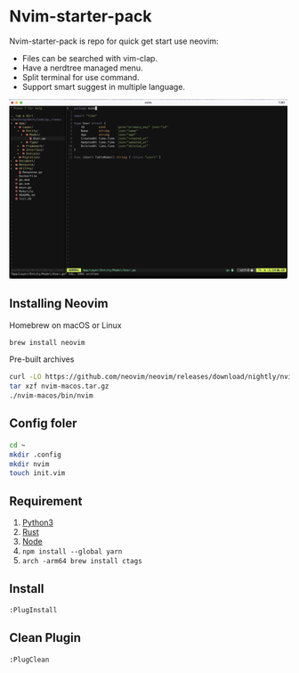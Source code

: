# Nvim-starter-pack
Nvim-starter-pack is repo for quick get start use neovim:

- Files can be searched with vim-clap.
- Have a nerdtree managed menu.
- Split terminal for use command.
- Support smart suggest in multiple language.

<img src="https://raw.githubusercontent.com/prtha112/nvim-starter-pack/main/Screenshot%202565-10-28%20at%2002.11.19.png" alt="drawing" style="width:500px;"/>

## Installing Neovim
Homebrew on macOS or Linux
```sh
brew install neovim
```
Pre-built archives
```sh
curl -LO https://github.com/neovim/neovim/releases/download/nightly/nvim-macos.tar.gz
tar xzf nvim-macos.tar.gz
./nvim-macos/bin/nvim
```
## Config foler
```sh
cd ~
mkdir .config
mkdir nvim
touch init.vim
```

## Requirement
1. [Python3](https://docs.python-guide.org/starting/install3/osx/)
2. [Rust](https://www.rust-lang.org/tools/install)
3. [Node](https://nodejs.org/en/download/)
4. ``` npm install --global yarn ```
5. ``` arch -arm64 brew install ctags ```

## Install 
```sh
:PlugInstall
```

## Clean Plugin
```sh
:PlugClean
```
